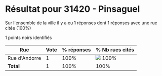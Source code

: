 # Résultat pour 31420 - Pinsaguel

Sur l'ensemble de la ville il y a eu 1 réponses dont 1 réponses avec une rue citée (100%)

1 points noirs identifiés

| Rue | Vote | % réponses | % Nb rues cités|
|-----|------|------------|----------------|
| Rue d'Andorre | 1 | 100% | <img src="../../img/bar_100.gif" />&nbsp;100%|
| **Total** | 1 | 100% | 100%|
